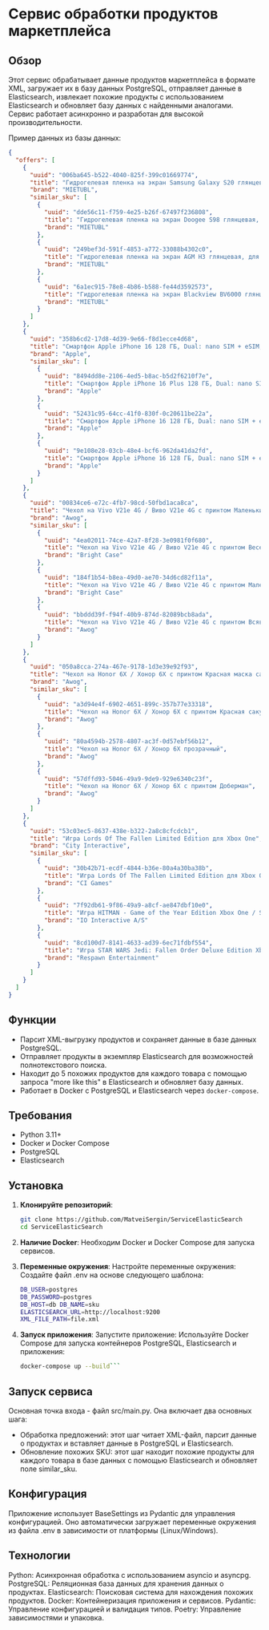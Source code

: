 # Сервис обработки продуктов маркетплейса

## Обзор
Этот сервис обрабатывает данные продуктов маркетплейса в формате XML, загружает их в базу данных PostgreSQL, отправляет данные в Elasticsearch, извлекает похожие продукты с использованием Elasticsearch и обновляет базу данных с найденными аналогами. Сервис работает асинхронно и разработан для высокой производительности.

Пример данных из базы данных:
```json
{
  "offers": [
    {
      "uuid": "006ba645-b522-4040-825f-399c01669774",
      "title": "Гидрогелевая пленка на экран Samsung Galaxy S20 глянцевая, для защиты от царапин, ударов и потертостей, 1шт.",
      "brand": "MIETUBL",
      "similar_sku": [
        {
          "uuid": "dde56c11-f759-4e25-b26f-67497f236808",
          "title": "Гидрогелевая пленка на экран Doogee S98 глянцевая, для защиты от царапин, ударов и потертостей, 1шт.",
          "brand": "MIETUBL"
        },
        {
          "uuid": "249bef3d-591f-4853-a772-33088b4302c0",
          "title": "Гидрогелевая пленка на экран AGM H3 глянцевая, для защиты от царапин, ударов и потертостей, 1шт.",
          "brand": "MIETUBL"
        },
        {
          "uuid": "6a1ec915-78e8-4b86-b588-fe44d3592573",
          "title": "Гидрогелевая пленка на экран Blackview BV6000 глянцевая, для защиты от царапин, ударов и потертостей, 1шт.",
          "brand": "MIETUBL"
        }
      ]
    },
    {
      "uuid": "358b6cd2-17d8-4d39-9e66-f8d1ecce4d68",
      "title": "Смартфон Apple iPhone 16 128 ГБ, Dual: nano SIM + eSIM, белый",
      "brand": "Apple",
      "similar_sku": [
        {
          "uuid": "8494dd8e-2106-4ed5-b8ac-b5d2f6210f7e",
          "title": "Смартфон Apple iPhone 16 Plus 128 ГБ, Dual: nano SIM + eSIM, белый",
          "brand": "Apple"
        },
        {
          "uuid": "52431c95-64cc-41f0-830f-0c20611be22a",
          "title": "Смартфон Apple iPhone 16 128 ГБ, Dual: nano SIM + eSIM, черный",
          "brand": "Apple"
        },
        {
          "uuid": "9e108e28-03cb-48e4-bcf6-962da41da2fd",
          "title": "Смартфон Apple iPhone 16 128 ГБ, Dual: nano SIM + eSIM, зеленый",
          "brand": "Apple"
        }
      ]
    },
    {
      "uuid": "00834ce6-e72c-4fb7-98cd-50fbd1aca8ca",
      "title": "Чехол на Vivo V21e 4G / Виво V21e 4G с принтом Маленькие ромашки, прозрачный",
      "brand": "Awog",
      "similar_sku": [
        {
          "uuid": "4ea02011-74ce-42a7-8f28-3e0981f0f680",
          "title": "Чехол на Vivo V21e 4G / Виво V21e 4G с принтом Веселые ромашки",
          "brand": "Bright Case"
        },
        {
          "uuid": "184f1b54-b8ea-49d0-ae70-34d6cd82f11a",
          "title": "Чехол на Vivo V21e 4G / Виво V21e 4G с принтом Маленькие зверята",
          "brand": "Bright Case"
        },
        {
          "uuid": "bbddd39f-f94f-40b9-874d-82089bcb8ada",
          "title": "Чехол на Vivo V21e 4G / Виво V21e 4G с принтом Всявотца, прозрачный",
          "brand": "Awog"
        }
      ]
    },
    {
      "uuid": "050a8cca-274a-467e-9178-1d3e39e92f93",
      "title": "Чехол на Honor 6X / Хонор 6Х с принтом Красная маска самурая",
      "brand": "Awog",
      "similar_sku": [
        {
          "uuid": "a3d94e4f-6902-4651-899c-357b77e33318",
          "title": "Чехол на Honor 6X / Хонор 6Х с принтом Красная сакура, прозрачный",
          "brand": "Awog"
        },
        {
          "uuid": "80a4594b-2578-4807-ac3f-0d57ebf56b12",
          "title": "Чехол на Honor 6X / Хонор 6Х прозрачный",
          "brand": "Awog"
        },
        {
          "uuid": "57dffd93-5046-49a9-9de9-929e6340c23f",
          "title": "Чехол на Honor 6X / Хонор 6Х с принтом Доберман",
          "brand": "Awog"
        }
      ]
    },
    {
      "uuid": "53c03ec5-8637-438e-b322-2a8c8cfcdcb1",
      "title": "Игра Lords Of The Fallen Limited Edition для Xbox One",
      "brand": "City Interactive",
      "similar_sku": [
        {
          "uuid": "30b42b71-ecdf-4844-b36e-80a4a30ba38b",
          "title": "Игра Lords Of The Fallen Limited Edition для Xbox One",
          "brand": "CI Games"
        },
        {
          "uuid": "7f92db61-9f86-49a9-a8cf-ae847dbf10e0",
          "title": "Игра HITMAN - Game of the Year Edition Xbox One / Series S / Series X",
          "brand": "IO Interactive A/S"
        },
        {
          "uuid": "8cd100d7-8141-4633-ad39-6ec71fdbf554",
          "title": "Игра STAR WARS Jedi: Fallen Order Deluxe Edition Xbox One, Xbox Series S, Xbox Series X цифровой ключ",
          "brand": "Respawn Entertainment"
        }
      ]
    }
  ]
}
```
## Функции
- Парсит XML-выгрузку продуктов и сохраняет данные в базе данных PostgreSQL.
- Отправляет продукты в экземпляр Elasticsearch для возможностей полнотекстового поиска.
- Находит до 5 похожих продуктов для каждого товара с помощью запроса "more like this" в Elasticsearch и обновляет базу данных.
- Работает в Docker с PostgreSQL и Elasticsearch через `docker-compose`.

## Требования
- Python 3.11+
- Docker и Docker Compose
- PostgreSQL
- Elasticsearch

## Установка

1. **Клонируйте репозиторий**:
   
   ```bash
   git clone https://github.com/MatveiSergin/ServiceElasticSearch
   cd ServiceElasticSearch
   
2. **Наличие Docker**:
   Необходим Docker и Docker Compose для запуска сервисов.
3. **Переменные окружения**:
   Настройте переменные окружения: Создайте файл .env на основе следующего шаблона:
   ```bash
   DB_USER=postgres
   DB_PASSWORD=postgres
   DB_HOST=db DB_NAME=sku
   ELASTICSEARCH_URL=http://localhost:9200
   XML_FILE_PATH=file.xml
4. **Запуск приложения**:
   Запустите приложение: Используйте Docker Compose для запуска контейнеров PostgreSQL, Elasticsearch и приложения:
   ```bash
   docker-compose up --build```

## Запуск сервиса
   Основная точка входа - файл src/main.py. Она включает два основных шага:
   - Обработка предложений: этот шаг читает XML-файл, парсит данные о продуктах и вставляет данные в PostgreSQL и Elasticsearch.
   - Обновление похожих SKU: этот шаг находит похожие продукты для каждого товара в базе данных с помощью Elasticsearch и обновляет поле similar_sku.

## Конфигурация
Приложение использует BaseSettings из Pydantic для управления конфигурацией. Оно автоматически загружает переменные окружения из файла .env в зависимости от платформы (Linux/Windows).

## Технологии
Python: Асинхронная обработка с использованием asyncio и asyncpg.
PostgreSQL: Реляционная база данных для хранения данных о продуктах.
Elasticsearch: Поисковая система для нахождения похожих продуктов.
Docker: Контейнеризация приложения и сервисов.
Pydantic: Управление конфигурацией и валидация типов.
Poetry: Управление зависимостями и упаковка.
